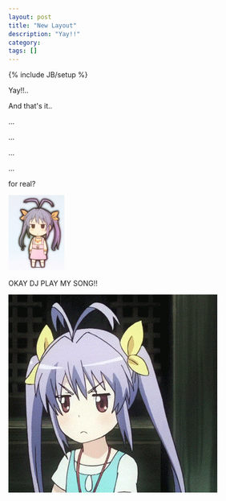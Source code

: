 ```yaml
---
layout: post
title: "New Layout"
description: "Yay!!"
category: 
tags: []
---
```

{% include JB/setup %}

Yay!!..

And that's it..

...

...

...

...

for real?

![renchon](/img/renchon.gif)

OKAY DJ PLAY MY SONG!!

![renchon-disco](/img/renchon-disco.gif)